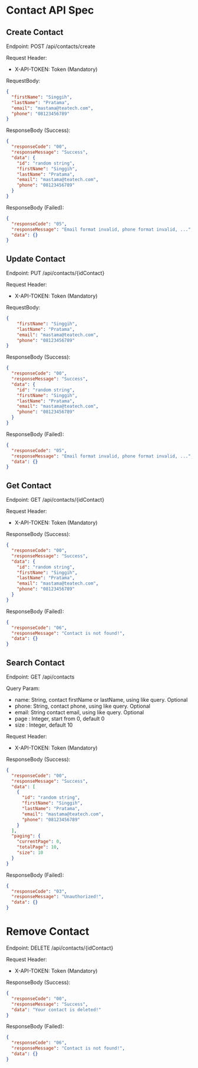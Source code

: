 # Contact API Spec

## Create Contact
Endpoint: POST /api/contacts/create

Request Header:
- X-API-TOKEN: Token (Mandatory)

RequestBody:
````json
{
  "firstName": "Singgih",
  "lastName": "Pratama",
  "email": "mastama@teatech.com",
  "phone": "08123456789"
}
````

ResponseBody (Success):
````json
{
  "responseCode": "00",
  "responseMessage": "Success",
  "data": {
    "id": "random string",
    "firstName": "Singgih",
    "lastName": "Pratama",
    "email": "mastama@teatech.com",
    "phone": "08123456789"
  }
}
````

ResponseBody (Failed):
````json
{
  "responseCode": "05",
  "responseMessage": "Email format invalid, phone format invalid, ...",
  "data": {}
}
````


## Update Contact
Endpoint: PUT /api/contacts/{idContact}

Request Header:
- X-API-TOKEN: Token (Mandatory)

RequestBody:
````json
{
    "firstName": "Singgih",
    "lastName": "Pratama",
    "email": "mastama@teatech.com",
    "phone": "08123456789"
}
````
ResponseBody (Success):
````json
{
  "responseCode": "00",
  "responseMessage": "Success",
  "data": {
    "id": "random string",
    "firstName": "Singgih",
    "lastName": "Pratama",
    "email": "mastama@teatech.com",
    "phone": "08123456789"
  }
}
````
ResponseBody (Failed):
````json
{
  "responseCode": "05",
  "responseMessage": "Email format invalid, phone format invalid, ...",
  "data": {}
}
````


## Get Contact
Endpoint: GET /api/contacts/{idContact}

Request Header:
- X-API-TOKEN: Token (Mandatory)

ResponseBody (Success):
````json
{
  "responseCode": "00",
  "responseMessage": "Success",
  "data": {
    "id": "random string",
    "firstName": "Singgih",
    "lastName": "Pratama",
    "email": "mastama@teatech.com",
    "phone": "08123456789"
  }
}
````

ResponseBody (Failed):
````json
{
  "responseCode": "06",
  "responseMessage": "Contact is not found!",
  "data": {}
}
````


## Search Contact
Endpoint: GET /api/contacts

Query Param:
- name: String, contact firstName or lastName, using like query. Optional
- phone: String, contact phone, using like query. Optional
- email: String contact email, using like query. Optional
- page : Integer, start from 0, default 0
- size : Integer, default 10

Request Header:
- X-API-TOKEN: Token (Mandatory)

ResponseBody (Success):
````json
{
  "responseCode": "00",
  "responseMessage": "Success",
  "data": [
    {
      "id": "random string",
      "firstName": "Singgih",
      "lastName": "Pratama",
      "email": "mastama@teatech.com",
      "phone": "08123456789"
    }
  ],
  "paging": {
    "currentPage": 0,
    "totalPage": 10,
    "size": 10
  }
}
````

ResponseBody (Failed):
````json
{
  "responseCode": "03",
  "responseMessage": "Unauthorized!",
  "data": {}
}
````


# Remove Contact
Endpoint: DELETE /api/contacts/{idContact}

Request Header:
- X-API-TOKEN: Token (Mandatory)

ResponseBody (Success):
````json
{
  "responseCode": "00",
  "responseMessage": "Success",
  "data": "Your contact is deleted!"
}
````

ResponseBody (Failed):
````json
{
  "responseCode": "06",
  "responseMessage": "Contact is not found!",
  "data": {}
}
````